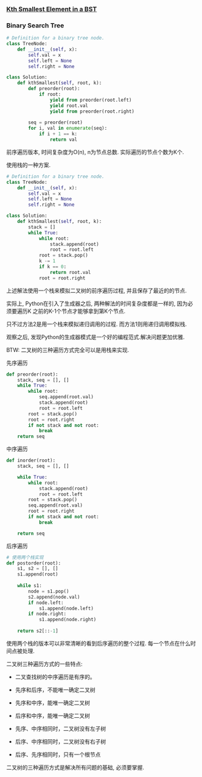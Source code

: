 ### [Kth Smallest Element in a BST](https://leetcode.com/problems/kth-smallest-element-in-a-bst/)


### Binary Search Tree


```Python
# Definition for a binary tree node.
class TreeNode:
    def __init__(self, x):
        self.val = x
        self.left = None
        self.right = None

class Solution:
    def kthSmallest(self, root, k):
        def preorder(root):
            if root:
                yield from preorder(root.left)
                yield root.val
                yield from preorder(root.right)
        
        seq = preorder(root)
        for i, val in enumerate(seq):
            if i + 1 == k:
                return val

```

前序遍历版本, 时间复杂度为O(n), n为节点总数. 实际遍历的节点个数为K个.


使用栈的一种方案.

```Python
# Definition for a binary tree node.
class TreeNode:
    def __init__(self, x):
        self.val = x
        self.left = None
        self.right = None

class Solution:
    def kthSmallest(self, root, k):
        stack = []
        while True:
            while root:
                stack.append(root)
                root = root.left
            root = stack.pop()
            k -= 1
            if k == 0:
                return root.val
            root = root.right

```

上述解法使用一个栈来模拟二叉树的前序遍历过程, 并且保存了最近的的节点.

实际上, Python在引入了生成器之后, 两种解法的时间复杂度都是一样的, 因为必须要遍历K
之前的K-1个节点才能够拿到第K个节点.

只不过方法2是用一个栈来模拟递归调用的过程. 而方法1则用递归调用模拟栈.

观察之后, 发现Python的生成器模式是一个好的编程范式.解决问题更加优雅.


BTW: 二叉树的三种遍历方式完全可以是用栈来实现.

先序遍历

```Python
def preorder(root):
    stack, seq = [], []
    while True:
        while root:
            seq.append(root.val)
            stack.append(root)
            root = root.left
        root = stack.pop()
        root = root.right
        if not stack and not root:
            break
    return seq
```

中序遍历
```Python
def inorder(root):
    stack, seq = [], []

    while True:
        while root:
            stack.append(root)
            root = root.left
        root = stack.pop()
        seq.append(root.val)
        root = root.right
        if not stack and not root:
            break

    return seq
```

后序遍历
```Python
# 使用两个栈实现
def postorder(root):
    s1, s2 = [], []
    s1.append(root)
    
    while s1:
        node = s1.pop()
        s2.append(node.val)
        if node.left:
            s1.append(node.left)
        if node.right:
            s1.append(node.right)
    
    return s2[::-1]
```

使用两个栈的版本可以非常清晰的看到后序遍历的整个过程.
每一个节点在什么时间点被处理.


二叉树三种遍历方式的一些特点:

- 二叉查找树的中序遍历是有序的。

- 先序和后序，不能唯一确定二叉树

- 先序和中序，能唯一确定二叉树

- 后序和中序，能唯一确定二叉树

- 先序、中序相同时，二叉树没有左子树

- 后序、中序相同时，二叉树没有右子树

- 后序、先序相同时，只有一个根节点


二叉树的三种遍历方式是解决所有问题的基础, 必须要掌握.
